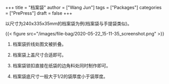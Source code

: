 +++
title = "档案袋"
author = ["Wang Jun"]
tags = ["Packages"]
categories = ["PrePress"]
draft = false
+++

以尺寸为240x335x35mm的档案袋为例(档案袋与手提袋类似)。

<!--more-->

{{< figure src="/images/file-bag/2020-05-22_15-11-35_screenshot.png" >}}

1.  档案袋折线处图文被折叠。

2.  档案袋上盖尺寸合适即可。

3.  档案袋锁扣直接在纸袋的边角料处同时制作即可。

4.  档案袋底尺寸一般大于1/2的袋厚度小于袋厚度。
